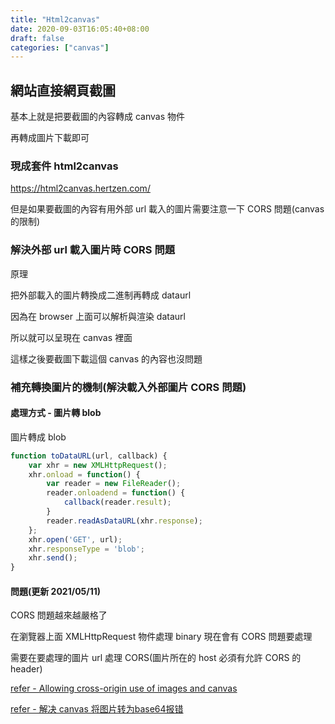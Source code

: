 ```yaml
---
title: "Html2canvas"
date: 2020-09-03T16:05:40+08:00
draft: false
categories: ["canvas"]
---
```


## 網站直接網頁截圖

基本上就是把要截圖的內容轉成 canvas 物件

再轉成圖片下載即可

### 現成套件 html2canvas

https://html2canvas.hertzen.com/

但是如果要截圖的內容有用外部 url 載入的圖片需要注意一下 CORS 問題(canvas 的限制)

### 解決外部 url 載入圖片時 CORS 問題

原理

把外部載入的圖片轉換成二進制再轉成 dataurl

因為在 browser 上面可以解析與渲染 dataurl

所以就可以呈現在 canvas 裡面

這樣之後要截圖下載這個 canvas 的內容也沒問題

### 補充轉換圖片的機制(解決載入外部圖片 CORS 問題)

#### 處理方式 - 圖片轉 blob

圖片轉成 blob

```javascript
function toDataURL(url, callback) {
    var xhr = new XMLHttpRequest();
    xhr.onload = function() {
        var reader = new FileReader();
        reader.onloadend = function() {
            callback(reader.result);
        }
        reader.readAsDataURL(xhr.response);
    };
    xhr.open('GET', url);
    xhr.responseType = 'blob';
    xhr.send();
}
```

#### 問題(更新 2021/05/11)

CORS 問題越來越嚴格了

在瀏覽器上面 XMLHttpRequest 物件處理 binary 現在會有 CORS 問題要處理

需要在要處理的圖片 url 處理 CORS(圖片所在的 host 必須有允許 CORS 的 header)

[refer - Allowing cross-origin use of images and canvas](https://developer.mozilla.org/en-US/docs/Web/HTML/CORS_enabled_image)

[refer - 解决 canvas 将图片转为base64报错](https://www.jianshu.com/p/6fe06667b748)
